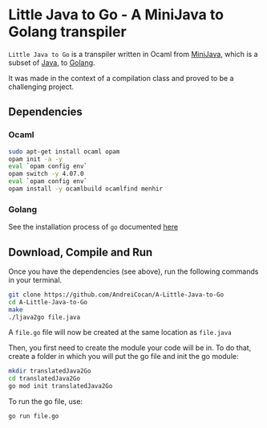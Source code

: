 # Little Java to Go - A MiniJava to Golang transpiler

`Little Java to Go` is a transpiler written in Ocaml from [MiniJava](https://www.cambridge.org/resources/052182060X/), which is a subset of [Java](https://en.wikipedia.org/wiki/Java_%28programming_language%29), to [Golang](https://go.dev).

It was made in the context of a compilation class and proved to be a challenging project.

## Dependencies
### Ocaml 
```bash
sudo apt-get install ocaml opam
opam init -a -y
eval `opam config env`
opam switch -y 4.07.0
eval `opam config env`
opam install -y ocamlbuild ocamlfind menhir
```
### Golang
See the installation process of `go` documented [here](https://go.dev/doc/install) 

## Download, Compile and Run
Once you have the dependencies (see above), run the following commands in your terminal.
```bash
git clone https://github.com/AndreiCocan/A-Little-Java-to-Go
cd A-Little-Java-to-Go
make
./ljava2go file.java
```
A `file.go` file will now be created at the same location as `file.java`

Then, you first need to create the module your code will be in. To do that, create a folder in which you will put the go file and init the go module:
```bash
mkdir translatedJava2Go
cd translatedJava2Go
go mod init translatedJava2Go
```
To run the go file, use:
```bash
go run file.go
```
